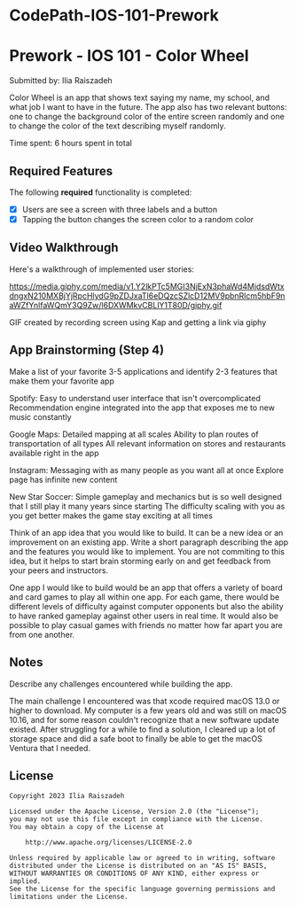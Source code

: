# CodePath-IOS-101-Prework

# Prework - IOS 101 - Color Wheel

Submitted by: Ilia Raiszadeh

Color Wheel is an app that shows text saying my name, my school, and what job I want to have in the future. The app also has two relevant buttons:
one to change the background color of the entire screen randomly and one to change the color of the text describing myself randomly.

Time spent: 6 hours spent in total

## Required Features

The following **required** functionality is completed:

- [X] Users are see a screen with three labels and a button
- [X] Tapping the button changes the screen color to a random color
 
## Video Walkthrough

Here's a walkthrough of implemented user stories:

https://media.giphy.com/media/v1.Y2lkPTc5MGI3NjExN3phaWd4MjdsdWtxdngxN210MXBjYjRpcHlydG9pZDJxaTl6eDQzcSZlcD12MV9pbnRlcm5hbF9naWZfYnlfaWQmY3Q9Zw/l6DXWMkvCBLlY1T80D/giphy.gif

GIF created by recording screen using Kap and getting a link via giphy

## App Brainstorming (Step 4)

Make a list of your favorite 3-5 applications and identify 2-3 features that make them your favorite app 

Spotify: 
Easy to understand user interface that isn't overcomplicated
Recommendation engine integrated into the app that exposes me to new music constantly

Google Maps:
Detailed mapping at all scales
Ability to plan routes of transportation of all types
All relevant information on stores and restaurants available right in the app

Instagram:
Messaging with as many people as you want all at once
Explore page has infinite new content


New Star Soccer:
Simple gameplay and mechanics but is so well designed that I still play it many years since starting
The difficulty scaling with you as you get better makes the game stay exciting at all times

Think of an app idea that you would like to build. It can be a new idea or an improvement on an existing app. Write a short paragraph describing the app and the 
features you would like to implement. You are not commiting to this idea, but it helps to start brain storming early on and get feedback from your peers and instructors.

One app I would like to build would be an app that offers a variety of board and card games to play all within one app. For each game, there would be different levels of
difficulty against computer opponents but also the ability to have ranked gameplay against other users in real time. It would also be possible to play casual games with friends 
no matter how far apart you are from one another.

## Notes

Describe any challenges encountered while building the app.

The main challenge I encountered was that xcode required macOS 13.0 or higher to download. My computer is a few years old and was still on macOS 10.16, and for some
reason couldn't recognize that a new software update existed. After struggling for a while to find a solution, I cleared up a lot of storage space and did a safe boot
to finally be able to get the macOS Ventura that I needed.

## License

    Copyright 2023 Ilia Raiszadeh

    Licensed under the Apache License, Version 2.0 (the "License");
    you may not use this file except in compliance with the License.
    You may obtain a copy of the License at

        http://www.apache.org/licenses/LICENSE-2.0

    Unless required by applicable law or agreed to in writing, software
    distributed under the License is distributed on an "AS IS" BASIS,
    WITHOUT WARRANTIES OR CONDITIONS OF ANY KIND, either express or implied.
    See the License for the specific language governing permissions and
    limitations under the License.
